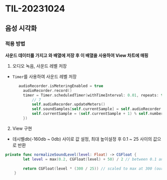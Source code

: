 # TIL-20231024

## 음성 시각화

### 적용 방법

**사운드 데이터를 가지고 와 배열에 저장 후 이 배열을 사용하여 View 차트에 매핑**

1. 오디오 녹음, 사운드 레벨 저장

- `Timer`를 사용하여 사운드 레벨 저장

```swift
      audioRecorder.isMeteringEnabled = true
        audioRecorder.record()
        timer = Timer.scheduledTimer(withTimeInterval: 0.01, repeats: true, block: { (timer) in
            // 7
            self.audioRecorder.updateMeters()
            self.soundSamples[self.currentSample] = self.audioRecorder.averagePower(forChannel: 0)
            self.currentSample = (self.currentSample + 1) % self.numberOfSamples
        })
```

2. View 구현

- 데시벨db(-160db ~ 0db) 사이로 값 설정, 최대 높이설정 후 0.1 ~ 25 사이의 값으로 반환

```swift
private func normalizeSoundLevel(level: Float) -> CGFloat {
        let level = max(0.2, CGFloat(level) + 50) / 2 // between 0.1 and 25
        
        return CGFloat(level * (300 / 25)) // scaled to max at 300 (our height of our bar)
    }
```